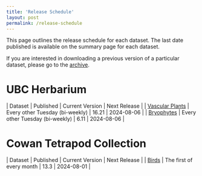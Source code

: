 ```yaml
---
title: 'Release Schedule'
layout: post
permalink: /release-schedule
---
```


This page outlines the release schedule for each dataset. The last date published is available on the summary page for each dataset.

If you are interested in downloading a previous version of a particular dataset, please go to the [archive](/archive).

# UBC Herbarium

| Dataset | Published | Current Version | Next Release |
| [Vascular Plants](dataset/07fd0d79-4883-435f-bba1-58fef110cd13) | Every other Tuesday (bi-weekly) | 16.21 |  2024-08-06 |
| [Bryophytes](dataset/4edd9396-59df-4b01-9e29-dc21a59f9963) | Every other Tuesday (bi-weekly) | 6.11 | 2024-08-06 | 

# Cowan Tetrapod Collection

| Dataset | Published | Current Version | Next Release |
| [Birds](dataset/ba0c046d-52bb-4262-a495-652988c9f3f7) | The first of every month | 13.3 | 2024-08-01 |


